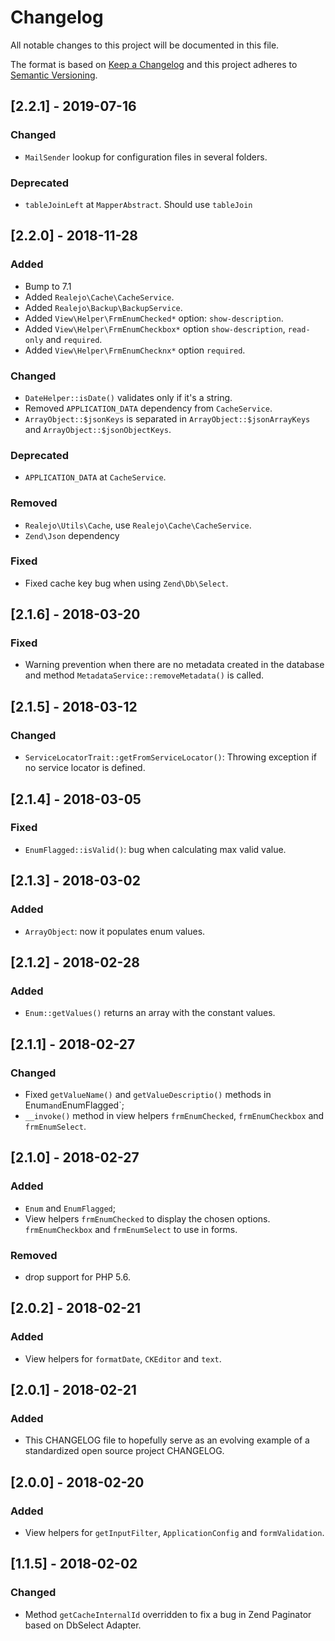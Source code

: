 # Changelog
All notable changes to this project will be documented in this file.

The format is based on [Keep a Changelog](http://keepachangelog.com/en/1.0.0/)
and this project adheres to [Semantic Versioning](http://semver.org/spec/v2.0.0.html).

## [2.2.1] - 2019-07-16
### Changed
- `MailSender` lookup for configuration files in several folders.

### Deprecated
- `tableJoinLeft` at `MapperAbstract`. Should use `tableJoin`

## [2.2.0] - 2018-11-28
### Added
- Bump to 7.1
- Added `Realejo\Cache\CacheService`.
- Added `Realejo\Backup\BackupService`.
- Added `View\Helper\FrmEnumChecked*` option: `show-description`.
- Added `View\Helper\FrmEnumCheckbox*` option `show-description`, `read-only` and `required`.
- Added `View\Helper\FrmEnumChecknx*` option `required`.

### Changed
- `DateHelper::isDate()` validates only if it's a string.
- Removed `APPLICATION_DATA` dependency from `CacheService`.
- `ArrayObject::$jsonKeys` is separated in `ArrayObject::$jsonArrayKeys` and `ArrayObject::$jsonObjectKeys`.

### Deprecated
- `APPLICATION_DATA` at `CacheService`.

### Removed
- `Realejo\Utils\Cache`, use `Realejo\Cache\CacheService`.
- `Zend\Json` dependency

### Fixed
- Fixed cache key bug when using `Zend\Db\Select`.

## [2.1.6] - 2018-03-20
### Fixed
- Warning prevention when there are no metadata created in the database and method `MetadataService::removeMetadata()` is called.

## [2.1.5] - 2018-03-12
### Changed
- `ServiceLocatorTrait::getFromServiceLocator()`: Throwing exception if no service locator is defined.

## [2.1.4] - 2018-03-05
### Fixed
- `EnumFlagged::isValid()`: bug when calculating max valid value.

## [2.1.3] - 2018-03-02
### Added
- `ArrayObject`: now it populates enum values.

## [2.1.2] - 2018-02-28
### Added
- `Enum::getValues()` returns an array with the constant values.

## [2.1.1] - 2018-02-27
### Changed
- Fixed `getValueName()` and `getValueDescriptio()` methods in Enum` and `EnumFlagged`; 
- `__invoke()` method in view helpers `frmEnumChecked`, `frmEnumCheckbox` and `frmEnumSelect`. 

## [2.1.0] - 2018-02-27
### Added
- `Enum` and `EnumFlagged`;
- View helpers `frmEnumChecked` to display the chosen options. 
`frmEnumCheckbox` and `frmEnumSelect` to use in forms. 
### Removed
- drop support for PHP 5.6. 

## [2.0.2] - 2018-02-21
### Added
- View helpers for `formatDate`, `CKEditor` and `text`.

## [2.0.1] - 2018-02-21
### Added
- This CHANGELOG file to hopefully serve as an evolving example of a
  standardized open source project CHANGELOG.

## [2.0.0] - 2018-02-20
### Added
- View helpers for `getInputFilter`, `ApplicationConfig` and `formValidation`.  
  
## [1.1.5] - 2018-02-02
### Changed
- Method `getCacheInternalId` overridden  to fix a bug in Zend Paginator based on DbSelect Adapter.

